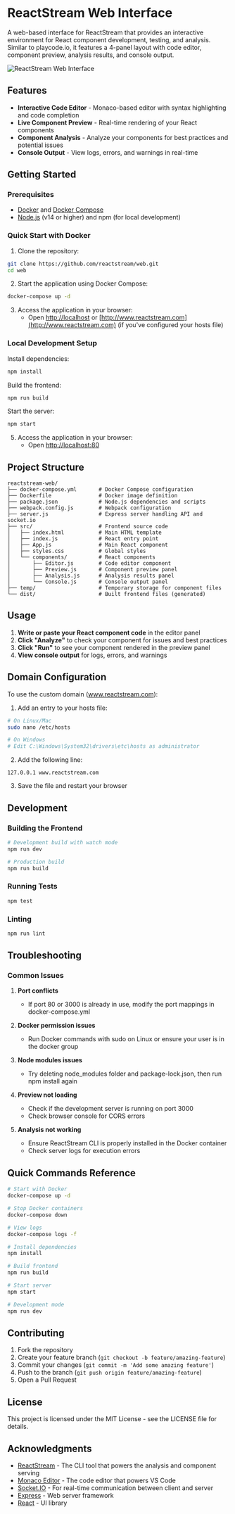 # ReactStream Web Interface

A web-based interface for ReactStream that provides an interactive environment for React component development, testing, and analysis. Similar to playcode.io, it features a 4-panel layout with code editor, component preview, analysis results, and console output.

![ReactStream Web Interface](img/reactstream-screenshot.png)

## Features

- **Interactive Code Editor** - Monaco-based editor with syntax highlighting and code completion
- **Live Component Preview** - Real-time rendering of your React components
- **Component Analysis** - Analyze your components for best practices and potential issues
- **Console Output** - View logs, errors, and warnings in real-time

## Getting Started

### Prerequisites

- [Docker](https://www.docker.com/get-started) and [Docker Compose](https://docs.docker.com/compose/install/)
- [Node.js](https://nodejs.org/) (v14 or higher) and npm (for local development)

### Quick Start with Docker

1. Clone the repository:

```bash
git clone https://github.com/reactstream/web.git
cd web
```

2. Start the application using Docker Compose:

```bash
docker-compose up -d
```

3. Access the application in your browser:
   - Open [http://localhost](http://localhost) or [http://www.reactstream.com](http://www.reactstream.com) (if you've configured your hosts file)


### Local Development Setup

Install dependencies:

```bash
npm install
```

Build the frontend:

```bash
npm run build
```

Start the server:

```bash
npm start
```

5. Access the application in your browser:
   - Open [http://localhost:80](http://localhost:80)

## Project Structure

```
reactstream-web/
├── docker-compose.yml       # Docker Compose configuration
├── Dockerfile               # Docker image definition
├── package.json             # Node.js dependencies and scripts
├── webpack.config.js        # Webpack configuration
├── server.js                # Express server handling API and socket.io
├── src/                     # Frontend source code
│   ├── index.html           # Main HTML template
│   ├── index.js             # React entry point
│   ├── App.js               # Main React component
│   ├── styles.css           # Global styles
│   └── components/          # React components
│       ├── Editor.js        # Code editor component
│       ├── Preview.js       # Component preview panel
│       ├── Analysis.js      # Analysis results panel
│       └── Console.js       # Console output panel
├── temp/                    # Temporary storage for component files
└── dist/                    # Built frontend files (generated)
```

## Usage

1. **Write or paste your React component code** in the editor panel
2. **Click "Analyze"** to check your component for issues and best practices
3. **Click "Run"** to see your component rendered in the preview panel
4. **View console output** for logs, errors, and warnings

## Domain Configuration

To use the custom domain (www.reactstream.com):

1. Add an entry to your hosts file:

```bash
# On Linux/Mac
sudo nano /etc/hosts

# On Windows
# Edit C:\Windows\System32\drivers\etc\hosts as administrator
```

2. Add the following line:

```
127.0.0.1 www.reactstream.com
```

3. Save the file and restart your browser

## Development

### Building the Frontend

```bash
# Development build with watch mode
npm run dev

# Production build
npm run build
```

### Running Tests

```bash
npm test
```

### Linting

```bash
npm run lint
```

## Troubleshooting

### Common Issues

1. **Port conflicts**
   - If port 80 or 3000 is already in use, modify the port mappings in docker-compose.yml

2. **Docker permission issues**
   - Run Docker commands with sudo on Linux or ensure your user is in the docker group

3. **Node modules issues**
   - Try deleting node_modules folder and package-lock.json, then run npm install again

4. **Preview not loading**
   - Check if the development server is running on port 3000
   - Check browser console for CORS errors

5. **Analysis not working**
   - Ensure ReactStream CLI is properly installed in the Docker container
   - Check server logs for execution errors

## Quick Commands Reference

```bash
# Start with Docker
docker-compose up -d

# Stop Docker containers
docker-compose down

# View logs
docker-compose logs -f

# Install dependencies
npm install

# Build frontend
npm run build

# Start server
npm start

# Development mode
npm run dev
```

## Contributing

1. Fork the repository
2. Create your feature branch (`git checkout -b feature/amazing-feature`)
3. Commit your changes (`git commit -m 'Add some amazing feature'`)
4. Push to the branch (`git push origin feature/amazing-feature`)
5. Open a Pull Request

## License

This project is licensed under the MIT License - see the LICENSE file for details.

## Acknowledgments

- [ReactStream](https://github.com/reactstream/cli) - The CLI tool that powers the analysis and component serving
- [Monaco Editor](https://microsoft.github.io/monaco-editor/) - The code editor that powers VS Code
- [Socket.IO](https://socket.io/) - For real-time communication between client and server
- [Express](https://expressjs.com/) - Web server framework
- [React](https://reactjs.org/) - UI library
